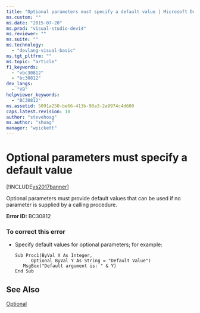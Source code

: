 ```yaml
---
title: "Optional parameters must specify a default value | Microsoft Docs"
ms.custom: ""
ms.date: "2015-07-20"
ms.prod: "visual-studio-dev14"
ms.reviewer: ""
ms.suite: ""
ms.technology: 
  - "devlang-visual-basic"
ms.tgt_pltfrm: ""
ms.topic: "article"
f1_keywords: 
  - "vbc30812"
  - "bc30812"
dev_langs: 
  - "VB"
helpviewer_keywords: 
  - "BC30812"
ms.assetid: 5091a250-be66-413b-98a3-2a9974c4d600
caps.latest.revision: 10
author: "stevehoag"
ms.author: "shoag"
manager: "wpickett"
---
```

# Optional parameters must specify a default value
[!INCLUDE[vs2017banner](../../../includes/vs2017banner.md)]

Optional parameters must provide default values that can be used if no parameter is supplied by a calling procedure.  
  
 **Error ID:** BC30812  
  
### To correct this error  
  
-   Specify default values for optional parameters; for example:  
  
    ```  
    Sub Proc1(ByVal X As Integer,   
          Optional ByVal Y As String = "Default Value")  
       MsgBox("Default argument is: " & Y)  
    End Sub  
    ```  
  
## See Also  
 [Optional](../../../visual-basic/language-reference/modifiers/optional.md)